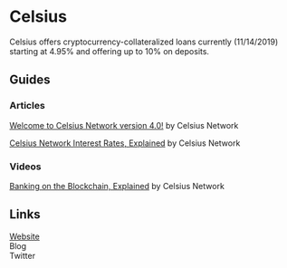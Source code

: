 # Celsius

Celsius offers cryptocurrency-collateralized loans currently \(11/14/2019\) starting at 4.95% and offering up to 10% on deposits. 

## Guides

### Articles

[Welcome to Celsius Network version 4.0!](https://celsius.network/blog/welcome-to-celsius-network-version-4-0/) by Celsius Network

[Celsius Network Interest Rates, Explained](https://celsius.network/blog/celsius-network-interest-rates-explained/) by Celsius Network

### Videos

[Banking on the Blockchain, Explained](https://www.youtube.com/watch?v=ZZYRFrhzUdU) by Celsius Network

## Links

[Website](https://celsius.network/)  
Blog  
Twitter

